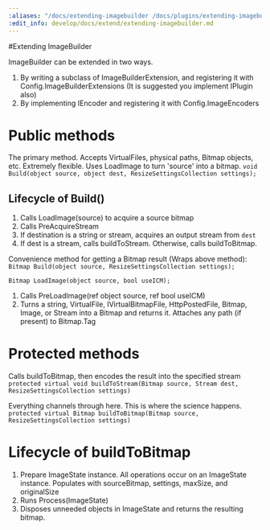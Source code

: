 ```yaml
---
:aliases: "/docs/extending-imagebuilder /docs/plugins/extending-imagebuilder /docs/extend/extending-imagebuilder"
:edit_info: develop/docs/extend/extending-imagebuilder.md
---
```


#Extending ImageBuilder


ImageBuilder can be extended in two ways.

1. By writing a subclass of ImageBuilderExtension, and registering it with Config.ImageBuilderExtensions (It is suggested you implement IPlugin also)
2. By implementing IEncoder and registering it with Config.ImageEncoders


# Public methods

The primary method. Accepts VirtualFiles, physical paths, Bitmap objects, etc. Extremely flexible. Uses LoadImage to turn 'source' into a bitmap.
`void Build(object source, object dest, ResizeSettingsCollection settings);`

## Lifecycle of Build()

1. Calls LoadImage(source) to acquire a source bitmap
2. Calls PreAcquireStream
3. If destination is a string or stream, acquires an output stream from `dest`
4. If dest is a stream, calls buildToStream. Otherwise, calls buildToBitmap.

Convenience method for getting a Bitmap result (Wraps above method):
`Bitmap Build(object source, ResizeSettingsCollection settings);`


`Bitmap LoadImage(object source, bool useICM);`

1. Calls PreLoadImage(ref object source, ref bool useICM)
2. Turns a string, VirtualFile, IVirtualBitmapFile, HttpPostedFile, Bitmap, Image, or Stream into a Bitmap and returns it. Attaches any path (if present) to Bitmap.Tag


# Protected methods

Calls buildToBitmap, then encodes the result into the specified stream
`protected virtual void buildToStream(Bitmap source, Stream dest, ResizeSettingsCollection settings)`

Everything channels through here. This is where the science happens.
`protected virtual Bitmap buildToBitmap(Bitmap source, ResizeSettingsCollection settings)`



# Lifecycle of buildToBitmap

1. Prepare ImageState instance. All operations occur on an ImageState instance. Populates with sourceBitmap, settings, maxSize, and originalSize
2. Runs Process(ImageState)
3. Disposes unneeded objects in ImageState and returns the resulting bitmap.